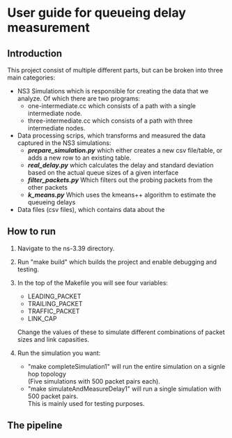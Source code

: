 # User guide for queueing delay measurement

## Introduction
This project consist of multiple different parts, but can be broken into three main categories:  
- NS3 Simulations which is responsible for creating the data that we analyze. Of which there are two programs:  
    - one-intermediate.cc which consists of a path with a single intermediate node.
    - three-intermediate.cc which consists of a path with three intermediate nodes.
- Data processing scrips, which transforms and measured the data captured in the NS3 simulations:    
    - ***prepare_simulation.py*** which either creates a new csv file/table, or adds a new row to an existing table.  
    - ***real_delay.py*** which calculates the delay and standard deviation based on the actual queue sizes of a given interface  
    - ***filter_packets.py*** Which filters out the probing packets from the other packets   
    - ***k_means.py*** Which uses the kmeans++ algorithm to estimate the queueing delays   
- Data files (csv files), which contains data about the 


## How to run   
1. Navigate to the ns-3.39 directory.  
2. Run "make build" which builds the project and enable debugging and testing.  
3. In the top of the Makefile you will see four variables:  
    - LEADING_PACKET  
    - TRAILING_PACKET  
    - TRAFFIC_PACKET  
    - LINK_CAP  

    Change the values of these to simulate different combinations of packet sizes and link capasities.
4. Run the simulation you want:
    - "make completeSimulation1" will run the entire simulation on a signle hop topology  
    (Five simulations with 500 packet pairs each).  
    - "make simulateAndMeasureDelay1" will run a single simulation with 500 packet pairs.   
    This is mainly used for testing purposes.

## The pipeline  
